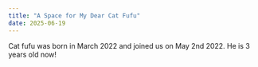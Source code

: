 ```yaml
---
title: "A Space for My Dear Cat Fufu"
date: 2025-06-19
---
```

Cat fufu was born in March 2022 and joined us on May 2nd 2022. He is 3 years old now!
